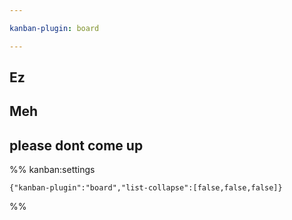 ```yaml
---

kanban-plugin: board

---
```


## Ez



## Meh



## please dont come up





%% kanban:settings
```
{"kanban-plugin":"board","list-collapse":[false,false,false]}
```
%%
